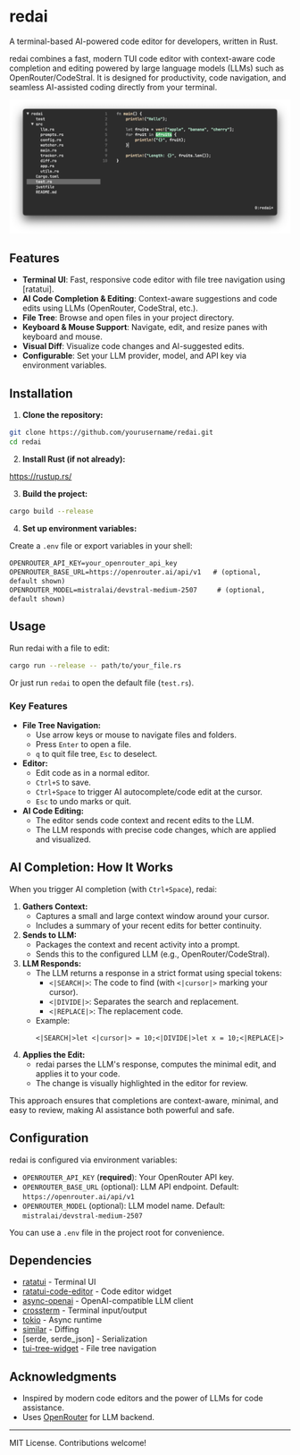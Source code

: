 # redai

A terminal-based AI-powered code editor for developers, written in Rust.

redai combines a fast, modern TUI code editor with context-aware code completion and editing powered by large language models (LLMs) such as OpenRouter/CodeStral. It is designed for productivity, code navigation, and seamless AI-assisted coding directly from your terminal.

![editor](screen.png)

## Features

- **Terminal UI**: Fast, responsive code editor with file tree navigation using [ratatui].
- **AI Code Completion & Editing**: Context-aware suggestions and code edits using LLMs (OpenRouter, CodeStral, etc.).
- **File Tree**: Browse and open files in your project directory.
- **Keyboard & Mouse Support**: Navigate, edit, and resize panes with keyboard and mouse.
- **Visual Diff**: Visualize code changes and AI-suggested edits.
- **Configurable**: Set your LLM provider, model, and API key via environment variables.

## Installation

1. **Clone the repository:**

```sh
git clone https://github.com/yourusername/redai.git
cd redai
```

2. **Install Rust (if not already):**

https://rustup.rs/

3. **Build the project:**

```sh
cargo build --release
```

4. **Set up environment variables:**

Create a `.env` file or export variables in your shell:

```
OPENROUTER_API_KEY=your_openrouter_api_key
OPENROUTER_BASE_URL=https://openrouter.ai/api/v1   # (optional, default shown)
OPENROUTER_MODEL=mistralai/devstral-medium-2507     # (optional, default shown)
```

## Usage

Run redai with a file to edit:

```sh
cargo run --release -- path/to/your_file.rs
```

Or just run `redai` to open the default file (`test.rs`).

### Key Features

- **File Tree Navigation:**
  - Use arrow keys or mouse to navigate files and folders.
  - Press `Enter` to open a file.
  - `q` to quit file tree, `Esc` to deselect.
- **Editor:**
  - Edit code as in a normal editor.
  - `Ctrl+S` to save.
  - `Ctrl+Space` to trigger AI autocomplete/code edit at the cursor.
  - `Esc` to undo marks or quit.
- **AI Code Editing:**
  - The editor sends code context and recent edits to the LLM.
  - The LLM responds with precise code changes, which are applied and visualized.

## AI Completion: How It Works

When you trigger AI completion (with `Ctrl+Space`), redai:

1. **Gathers Context:**
   - Captures a small and large context window around your cursor.
   - Includes a summary of your recent edits for better continuity.
2. **Sends to LLM:**
   - Packages the context and recent activity into a prompt.
   - Sends this to the configured LLM (e.g., OpenRouter/CodeStral).
3. **LLM Responds:**
   - The LLM returns a response in a strict format using special tokens:
     - `<|SEARCH|>`: The code to find (with `<|cursor|>` marking your cursor).
     - `<|DIVIDE|>`: Separates the search and replacement.
     - `<|REPLACE|>`: The replacement code.
   - Example:
     ```
     <|SEARCH|>let <|cursor|> = 10;<|DIVIDE|>let x = 10;<|REPLACE|>
     ```
4. **Applies the Edit:**
   - redai parses the LLM's response, computes the minimal edit, and applies it to your code.
   - The change is visually highlighted in the editor for review.

This approach ensures that completions are context-aware, minimal, and easy to review, making AI assistance both powerful and safe.

## Configuration

redai is configured via environment variables:

- `OPENROUTER_API_KEY` (**required**): Your OpenRouter API key.
- `OPENROUTER_BASE_URL` (optional): LLM API endpoint. Default: `https://openrouter.ai/api/v1`
- `OPENROUTER_MODEL` (optional): LLM model name. Default: `mistralai/devstral-medium-2507`

You can use a `.env` file in the project root for convenience.

## Dependencies

- [ratatui](https://github.com/ratatui-org/ratatui) - Terminal UI
- [ratatui-code-editor](https://github.com/vipmax/ratatui-code-editor) - Code editor widget
- [async-openai](https://github.com/64bit/async-openai) - OpenAI-compatible LLM client
- [crossterm](https://github.com/crossterm-rs/crossterm) - Terminal input/output
- [tokio](https://tokio.rs/) - Async runtime
- [similar](https://github.com/mitsuhiko/similar) - Diffing
- [serde, serde_json] - Serialization
- [tui-tree-widget](https://github.com/ratatui-org/tui-tree-widget) - File tree navigation

## Acknowledgments

- Inspired by modern code editors and the power of LLMs for code assistance.
- Uses [OpenRouter](https://openrouter.ai/) for LLM backend.

---

MIT License. Contributions welcome! 